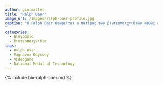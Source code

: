 ```yaml
---
author: giormaster
title: "Ralph Baer"
image_url: /images/ralph-baer-profile.jpg
caption: "Ο Ralph Baer θεωρείται ο πατέρας των βιντεοπαιχνιδιών καθώς έκανε πολλές προσθήκες στον τομέα και βοήθησε στην εκκίνηση της βιομηχανίας των βιντεοπαιχνιδιών,δημιούργησε επίσης την πρώτη κονσόλα για βιντεοπαιχνίδια οικιακης χρησης ονοματι Magnavox Odyssey
"
categories:
  - Βιογραφία 
  - Βιντεοπαιχνιδια 
tags:
  - Ralph Baer
  - Magnavox Odyssey
  - Videogame
  - National Medal of Technology
---
```


{% include bio-ralph-baer.md %}
